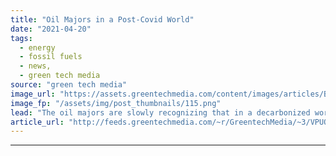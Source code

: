 ```yaml
---
title: "Oil Majors in a Post-Covid World"
date: "2021-04-20"
tags: 
  - energy
  - fossil fuels
  - news,
  - green tech media
source: "green tech media"
image_url: "https://assets.greentechmedia.com/content/images/articles/BP_Oil_Platform_XL_Credit_BP.jpg"
image_fp: "/assets/img/post_thumbnails/115.png"
lead: "The oil majors are slowly recognizing that in a decarbonized world their fundamental business is going to have to change. So what are they thinking? Where are they deploying resources -- and not deploying resources? Ed Crooks is the right person to a ..."
article_url: "http://feeds.greentechmedia.com/~r/GreentechMedia/~3/VPUO17iR5d8/oil-majors-in-a-post-covid-world"
---
```


---
